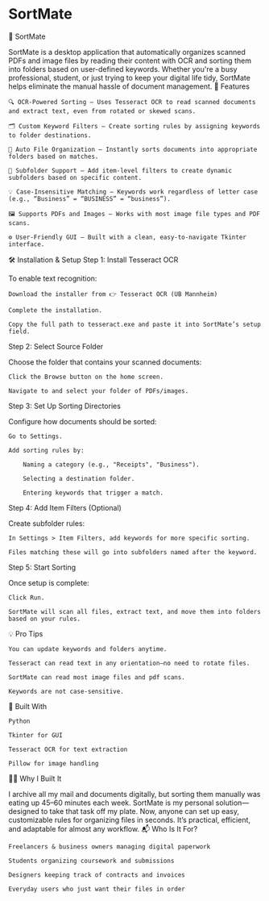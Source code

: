 # SortMate

📂 SortMate

SortMate is a desktop application that automatically organizes scanned PDFs and image files by reading their content with OCR and sorting them into folders based on user-defined keywords. Whether you're a busy professional, student, or just trying to keep your digital life tidy, SortMate helps eliminate the manual hassle of document management.
🚀 Features

    🔍 OCR-Powered Sorting — Uses Tesseract OCR to read scanned documents and extract text, even from rotated or skewed scans.

    🗂️ Custom Keyword Filters — Create sorting rules by assigning keywords to folder destinations.

    📁 Auto File Organization — Instantly sorts documents into appropriate folders based on matches.

    🧠 Subfolder Support — Add item-level filters to create dynamic subfolders based on specific content.

    💡 Case-Insensitive Matching — Keywords work regardless of letter case (e.g., “Business” = “BUSINESS” = “business”).

    🖼️ Supports PDFs and Images — Works with most image file types and PDF scans.

    ⚙️ User-Friendly GUI — Built with a clean, easy-to-navigate Tkinter interface.

🛠️ Installation & Setup
Step 1: Install Tesseract OCR

To enable text recognition:

    Download the installer from 👉 Tesseract OCR (UB Mannheim)

    Complete the installation.

    Copy the full path to tesseract.exe and paste it into SortMate’s setup field.

Step 2: Select Source Folder

Choose the folder that contains your scanned documents:

    Click the Browse button on the home screen.

    Navigate to and select your folder of PDFs/images.

Step 3: Set Up Sorting Directories

Configure how documents should be sorted:

    Go to Settings.

    Add sorting rules by:

        Naming a category (e.g., "Receipts", "Business").

        Selecting a destination folder.

        Entering keywords that trigger a match.

Step 4: Add Item Filters (Optional)

Create subfolder rules:

    In Settings > Item Filters, add keywords for more specific sorting.

    Files matching these will go into subfolders named after the keyword.

Step 5: Start Sorting

Once setup is complete:

    Click Run.

    SortMate will scan all files, extract text, and move them into folders based on your rules.

💡 Pro Tips

    You can update keywords and folders anytime.

    Tesseract can read text in any orientation—no need to rotate files.

    SortMate can read most image files and pdf scans.

    Keywords are not case-sensitive.

🧩 Built With

    Python

    Tkinter for GUI

    Tesseract OCR for text extraction

    Pillow for image handling

🧑‍💻 Why I Built It

I archive all my mail and documents digitally, but sorting them manually was eating up 45–60 minutes each week. SortMate is my personal solution—designed to take that task off my plate. Now, anyone can set up easy, customizable rules for organizing files in seconds. It’s practical, efficient, and adaptable for almost any workflow.
📬 Who Is It For?

    Freelancers & business owners managing digital paperwork

    Students organizing coursework and submissions

    Designers keeping track of contracts and invoices

    Everyday users who just want their files in order
